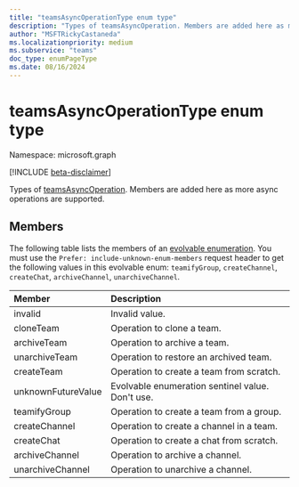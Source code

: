 ```yaml
---
title: "teamsAsyncOperationType enum type"
description: "Types of teamsAsyncOperation. Members are added here as more async operations are supported."
author: "MSFTRickyCastaneda"
ms.localizationpriority: medium
ms.subservice: "teams"
doc_type: enumPageType
ms.date: 08/16/2024
---
```


# teamsAsyncOperationType enum type

Namespace: microsoft.graph

[!INCLUDE [beta-disclaimer](../../includes/beta-disclaimer.md)]

Types of [teamsAsyncOperation](teamsasyncoperation.md). Members are added here as more async operations are supported.

## Members
The following table lists the members of an [evolvable enumeration](/graph/best-practices-concept#handling-future-members-in-evolvable-enumerations). You must use the `Prefer: include-unknown-enum-members` request header to get the following values in this evolvable enum: `teamifyGroup`, `createChannel`, `createChat`, `archiveChannel`, `unarchiveChannel`.

| Member | Description |
|:---------------|:----------|
|invalid|Invalid value.|
|cloneTeam|Operation to clone a team.|
|archiveTeam|Operation to archive a team.|
|unarchiveTeam|Operation to restore an archived team.|
|createTeam|Operation to create a team from scratch.|
|unknownFutureValue| Evolvable enumeration sentinel value. Don't use. |
|teamifyGroup |Operation to create a team from a group. |
|createChannel |Operation to create a channel in a team. |
|createChat|Operation to create a chat from scratch.|
|archiveChannel |Operation to archive a channel.|
|unarchiveChannel |Operation to unarchive a channel.|
